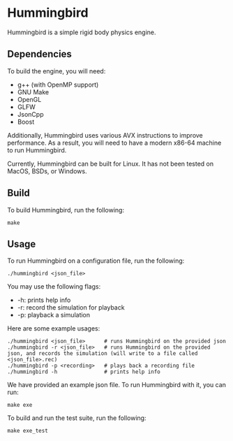 # Hummingbird
Hummingbird is a simple rigid body physics engine.

## Dependencies
To build the engine, you will need:
- g++ (with OpenMP support)
- GNU Make
- OpenGL
- GLFW
- JsonCpp
- Boost

Additionally, Hummingbird uses various AVX instructions to improve performance. As a result, you will need to have a modern x86-64 machine to run Hummingbird.

Currently, Hummingbird can be built for Linux. It has not been tested on MacOS, BSDs, or Windows.

## Build
To build Hummingbird, run the following:
```
make
```

## Usage
To run Hummingbird on a configuration file, run the following:
```
./hummingbird <json_file>
```

You may use the following flags:
* -h: prints help info
* -r: record the simulation for playback
* -p: playback a simulation

Here are some example usages:
```
./hummingbird <json_file>      # runs Hummingbird on the provided json
./hummingbird -r <json_file>   # runs Hummingbird on the provided json, and records the simulation (will write to a file called <json_file>.rec)
./hummingbird -p <recording>   # plays back a recording file
./hummingbird -h               # prints help info
```

We have provided an example json file. To run Hummingbird with it, you can run:
```
make exe
```

To build and run the test suite, run the following:
```
make exe_test
```
